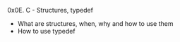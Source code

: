 0x0E. C - Structures, typedef

* What are structures, when, why and how to use them
* How to use typedef

